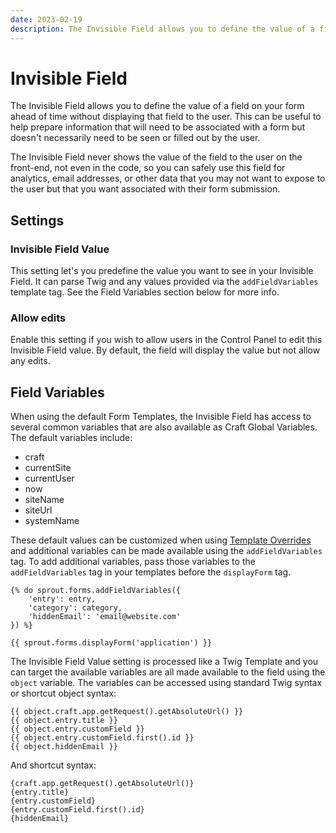 ```yaml
---
date: 2023-02-19
description: The Invisible Field allows you to define the value of a field on your form ahead of time without displaying that field to the user.
---
```


# Invisible Field

The Invisible Field allows you to define the value of a field on your form ahead of time without displaying that field to the user. This can be useful to help prepare information that will need to be associated with a form but doesn't necessarily need to be seen or filled out by the user.

The Invisible Field never shows the value of the field to the user on the front-end, not even in the code, so you can safely use this field for analytics, email addresses, or other data that you may not want to expose to the user but that you want associated with their form submission.

## Settings

### Invisible Field Value

This setting let's you predefine the value you want to see in your Invisible Field. It can parse Twig and any values provided via the `addFieldVariables` template tag. See the Field Variables section below for more info.

### Allow edits

Enable this setting if you wish to allow users in the Control Panel to edit this Invisible Field value. By default, the field will display the value but not allow any edits.

## Field Variables

When using the default Form Templates, the Invisible Field has access to several common variables that are also available as Craft Global Variables. The default variables include:

- craft
- currentSite
- currentUser
- now
- siteName
- siteUrl
- systemName

These default values can be customized when using [Template Overrides](./template-overrides.md) and additional variables can be made available using the `addFieldVariables` tag. To add additional variables, pass those variables to the `addFieldVariables` tag in your templates before the `displayForm` tag.

``` twig
{% do sprout.forms.addFieldVariables({
    'entry': entry,
    'category': category,
    'hiddenEmail': 'email@website.com'
}) %}

{{ sprout.forms.displayForm('application') }}
```

The Invisible Field Value setting is processed like a Twig Template and you can target the available variables are all made available to the field using the `object` variable. The variables can be 
accessed using standard Twig syntax or shortcut object syntax:

``` twig
{{ object.craft.app.getRequest().getAbsoluteUrl() }}
{{ object.entry.title }}
{{ object.entry.customField }}
{{ object.entry.customField.first().id }}
{{ object.hiddenEmail }}
```

And shortcut syntax:

``` twig
{craft.app.getRequest().getAbsoluteUrl()}
{entry.title}
{entry.customField}
{entry.customField.first().id}
{hiddenEmail}
```
